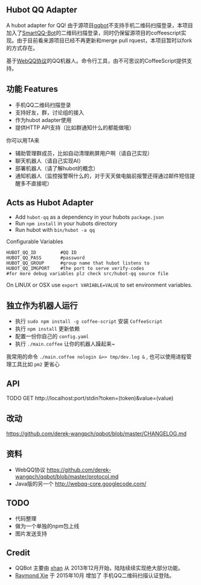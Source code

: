 Hubot QQ Adapter
------
A hubot adapter for QQ!
由于源项目[qqbot](https://github.com/xhan/qqbot)不支持手机二维码扫描登录，本项目加入了[SmartQQ-Bot](https://github.com/floatinghotpot/qqbot)的二维码扫描登录，同时仍保留源项目的coffeescript实现。由于目前看来源项目已经不再更新和merge pull rquest，本项目暂时以fork的方式存在。

基于[WebQQ协议](https://github.com/xhan/qqbot/blob/master/protocol.md)的QQ机器人。命令行工具，由不可思议的CoffeeScript提供支持。 

功能 Features
-----
* 手机QQ二维码扫描登录
* 支持好友，群，讨论组的接入
* 作为hubot adapter使用
* 提供HTTP API支持（比如群通知什么的都能做哦）

你可以用TA来  

* 辅助管理群成员，比如自动清理刷屏用户啊（请自己实现）
* 聊天机器人（请自己实现AI）
* 部署机器人（请了解hubot的概念）
* 通知机器人（监控报警啊什么的，对于天天做电脑前报警还得通过邮件短信提醒多不直接呢）


Acts as Hubot Adapter
------
* Add `hubot-qq` as a dependency in your hubots `package.json`
* Run `npm install` in your hubots directory
* Run hubot with `bin/hubot -a qq`

Configurable Variables

	HUBOT_QQ_ID			#QQ ID
	HUBOT_QQ_PASS		#password
	HUBOT_QQ_GROUP		#group name that hubot listens to
	HUBOT_QQ_IMGPORT    #the port to serve verify-codes
	#for more debug variables plz check src/hubot-qq source file

On LINUX or OSX use `export VARIABLE=VALUE` to set environment variables.


独立作为机器人运行
-----
* 执行 `sudo npm install -g coffee-script` 安装 `CoffeeScript`
* 执行 `npm install` 更新依赖
* 配置一份你自己的 `config.yaml`
* 执行 `./main.coffee` 让你的机器人躁起来~


我常用的命令 `./main.coffee nologin &>> tmp/dev.log &` , 也可以使用进程管理工具比如 `pm2` 更省心


API
----
TODO GET http://localhost:port/stdin?token=(token)&value=(value)  

改动
----
https://github.com/derek-wangpch/qqbot/blob/master/CHANGELOG.md

资料
----
* WebQQ协议     https://github.com/derek-wangpch/qqbot/blob/master/protocol.md
* Java版的另一个 http://webqq-core.googlecode.com/

TODO
---
* 代码整理
* 做为一个单独的npm包上线
* 图片发送支持

Credit
---
* QQBot 主要由 [xhan](https://github.com/xhan) 从 2013年12月开始，陆陆续续实现绝大部分功能。
* [Raymond Xie](https://github.com/floatinghotpot) 于 2015年10月 增加了 手机QQ二维码扫描认证登陆。

